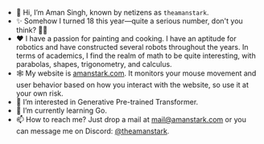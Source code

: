 - 👋 Hi, I’m Aman Singh, known by netizens as `theamanstark`.
- ✨ Somehow I turned 18 this year—quite a serious number, don't you think? 😶‍🌫️
- ❤️ I have a passion for painting and cooking. I have an aptitude for robotics and have constructed several robots throughout the years. In terms of academics, I find the realm of math to be quite interesting, with parabolas, shapes, trigonometry, and calculus.
- 🕸️ My website is [amanstark.com](https://www.amanstark.com). It monitors your mouse movement and user behavior based on how you interact with the website, so use it at your own risk.
- 👀 I’m interested in Generative Pre-trained Transformer.
- 🌱 I’m currently learning Go.
- 📫 How to reach me? Just drop a mail at mail@amanstark.com or you can message me on Discord: [@theamanstark](https://imstark.link/discord).
